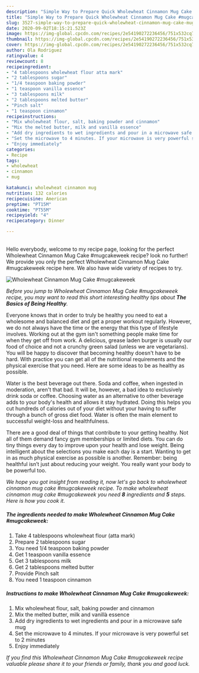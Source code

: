 ```yaml
---
description: "Simple Way to Prepare Quick Wholewheat Cinnamon Mug Cake #mugcakeweek"
title: "Simple Way to Prepare Quick Wholewheat Cinnamon Mug Cake #mugcakeweek"
slug: 3527-simple-way-to-prepare-quick-wholewheat-cinnamon-mug-cake-mugcakeweek
date: 2020-09-02T18:15:21.523Z
image: https://img-global.cpcdn.com/recipes/2e54190272236456/751x532cq70/wholewheat-cinnamon-mug-cake-mugcakeweek-recipe-main-photo.jpg
thumbnail: https://img-global.cpcdn.com/recipes/2e54190272236456/751x532cq70/wholewheat-cinnamon-mug-cake-mugcakeweek-recipe-main-photo.jpg
cover: https://img-global.cpcdn.com/recipes/2e54190272236456/751x532cq70/wholewheat-cinnamon-mug-cake-mugcakeweek-recipe-main-photo.jpg
author: Ola Rodriguez
ratingvalue: 4
reviewcount: 8
recipeingredient:
- "4 tablespoons wholewheat flour atta mark"
- "2 tablespoons sugar"
- "1/4 teaspoon baking powder"
- "1 teaspoon vanilla essence"
- "3 tablespoons milk"
- "2 tablespoons melted butter"
- "Pinch salt"
- "1 teaspoon cinnamon"
recipeinstructions:
- "Mix wholewheat flour, salt, baking powder and cinnamon"
- "Mix the melted butter, milk and vanillà essence"
- "Add dry ingredients to wet ingredients and pour in a microwave safe mug"
- "Set the microwave to 4 minutes. If your microwave is very powerful set to 2 minutes"
- "Enjoy immediately"
categories:
- Recipe
tags:
- wholewheat
- cinnamon
- mug

katakunci: wholewheat cinnamon mug 
nutrition: 132 calories
recipecuisine: American
preptime: "PT15M"
cooktime: "PT55M"
recipeyield: "4"
recipecategory: Dinner

---
```

<br>
Hello everybody, welcome to my recipe page, looking for the perfect Wholewheat Cinnamon Mug Cake #mugcakeweek recipe? look no further! We provide you only the perfect Wholewheat Cinnamon Mug Cake #mugcakeweek recipe here. We also have wide variety of recipes to try.
<br>


![Wholewheat Cinnamon Mug Cake #mugcakeweek](https://img-global.cpcdn.com/recipes/2e54190272236456/751x532cq70/wholewheat-cinnamon-mug-cake-mugcakeweek-recipe-main-photo.jpg)

<i>Before you jump to Wholewheat Cinnamon Mug Cake #mugcakeweek recipe, you may want to read this short interesting healthy tips about <strong>The Basics of Being Healthy</strong>.</i>

Everyone knows that in order to truly be healthy you need to eat a wholesome and balanced diet and get a proper workout regularly. However, we do not always have the time or the energy that this type of lifestyle involves. Working out at the gym isn't something people make time for when they get off from work. A delicious, grease laden burger is usually our food of choice and not a crunchy green salad (unless we are vegetarians). You will be happy to discover that becoming healthy doesn't have to be hard. With practice you can get all of the nutritional requirements and the physical exercise that you need. Here are some ideas to be as healthy as possible.

Water is the best beverage out there. Soda and coffee, when ingested in moderation, aren't that bad. It will be, however, a bad idea to exclusively drink soda or coffee. Choosing water as an alternative to other beverage adds to your body's health and allows it stay hydrated. Doing this helps you cut hundreds of calories out of your diet without your having to suffer through a bunch of gross diet food. Water is often the main element to successful weight-loss and healthfulness.

There are a good deal of things that contribute to your getting healthy. Not all of them demand fancy gym memberships or limited diets. You can do tiny things every day to improve upon your health and lose weight. Being intelligent about the selections you make each day is a start. Wanting to get in as much physical exercise as possible is another. Remember: being healthful isn’t just about reducing your weight. You really want your body to be powerful too. 


<i>We hope you got insight from reading it, now let's go back to wholewheat cinnamon mug cake #mugcakeweek recipe. To make wholewheat cinnamon mug cake #mugcakeweek you need <strong>8</strong> ingredients and <strong>5</strong> steps. Here is how you cook it.
</i>

##### The ingredients needed to make Wholewheat Cinnamon Mug Cake #mugcakeweek:

1. Take 4 tablespoons wholewheat flour (atta mark)
1. Prepare 2 tablespoons sugar
1. You need 1/4 teaspoon baking powder
1. Get 1 teaspoon vanilla essence
1. Get 3 tablespoons milk
1. Get 2 tablespoons melted butter
1. Provide Pinch salt
1. You need 1 teaspoon cinnamon


##### Instructions to make Wholewheat Cinnamon Mug Cake #mugcakeweek:

1. Mix wholewheat flour, salt, baking powder and cinnamon
1. Mix the melted butter, milk and vanillà essence
1. Add dry ingredients to wet ingredients and pour in a microwave safe mug
1. Set the microwave to 4 minutes. If your microwave is very powerful set to 2 minutes
1. Enjoy immediately


<i>If you find this Wholewheat Cinnamon Mug Cake #mugcakeweek recipe valuable please share it to your friends or family, thank you and good luck.</i>
